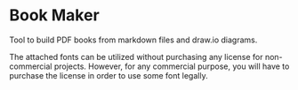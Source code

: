 # Book Maker

Tool to build PDF books from markdown files and draw.io diagrams.

The attached fonts can be utilized without purchasing any license for non-commercial projects.
However, for any commercial purpose, you will have to purchase the license in order to use some
font legally.
